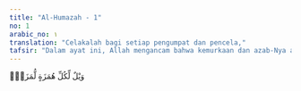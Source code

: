 ```yaml
---
title: "Al-Humazah - 1"
no: 1
arabic_no: ١
translation: "Celakalah bagi setiap pengumpat dan pencela,"
tafsir: "Dalam ayat ini, Allah mengancam bahwa kemurkaan dan azab-Nya akan ditimpakan kepada setiap orang yang mengumpat, mencela, dan menyakiti mereka baik di hadapan maupun di belakang mereka. Firman Allah:\n\nWahai orang-orang yang beriman! Jauhilah banyak dari prasangka, sesungguhnya sebagian prasangka itu dosa dan janganlah kamu mencari-cari kesalahan orang lain dan janganlah ada di antara kamu yang menggunjing sebagian yang lain. Apakah ada di antara kamu yang suka memakan daging saudaranya yang sudah mati? Tentu kamu merasa jijik. Dan bertakwalah kepada Allah, sesungguhnya Allah Maha Penerima tobat, Maha Penyayang. (al-hujurat/49: 12)"
---
```

وَيْلٌ لِّكُلِّ هُمَزَةٍ لُّمَزَةٍۙ